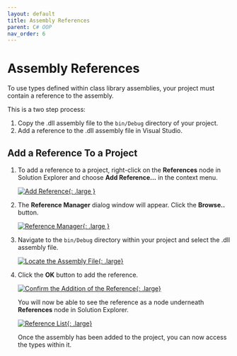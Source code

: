 ```yaml
---
layout: default
title: Assembly References
parent: C# OOP
nav_order: 6
---
```


# Assembly References

To use types defined within class library assemblies, your project must contain a reference to the assembly. 

This is a two step process:

1. Copy the .dll assembly file to the `bin/Debug` directory of your project.
2. Add a reference to the .dll assembly file in Visual Studio.

## Add a Reference To a Project

1. To add a reference to a project, right-click on the **References** node in Solution Explorer and choose **Add Reference...** in the context menu.

    [![Add Reference](../images/assembly-references/add-reference.png "Add Reference"){: .large }](../images/assembly-references/add-reference.png)

2. The **Reference Manager** dialog window will appear. Click the **Browse..** button.

    [![Reference Manager](../images/assembly-references/reference-manager.png "Reference Manager"){: .large }](../images/assembly-references/reference-manager.png)

3. Navigate to the `bin/Debug` directory within your project and select the .dll assembly file.

    [![Locate the Assembly File](../images/assembly-references/locate-assembly.png "Locate the Assembly File"){: .large}](../images/assembly-references/locate-assembly.png)

4. Click the **OK** button to add the reference.

    [![Confirm the Addition of the Reference](../images/assembly-references/confirm-the-add.png "Confirm the Addition of the Reference"){: .large}](../images/assembly-references/confirm-the-add.png)

    You will now be able to see the reference as a node underneath **References** node in Solution Explorer.

    [![Reference List](../images/assembly-references/reference-list.png "Reference List"){: .large}](../images/assembly-references/reference-list.png)

    Once the assembly has been added to the project, you can now access the types within it.